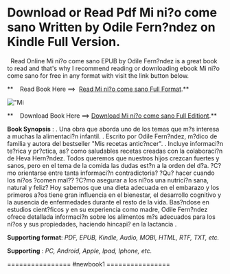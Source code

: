  **Download or Read Pdf Mi ni?o come sano Written by Odile Fern?ndez on Kindle Full Version.**
=============================================================================================

  Read Online Mi ni?o come sano EPUB by Odile Fern?ndez is a great book to read and that's why I recommend reading or downloading ebook Mi ni?o come sano for free in any format with visit the link button below.

**    Read Book Here ==>  [Read Mi ni?o come sano Full Format](https://newbookintheword.blogspot.com/id/8416720541).**

![\"Mi](\"https://i.gr-assets.com/images/S/compressed.photo.goodreads.com/books/1544499804l/43183685.jpg\")

**    Download Book Here ==> [Download Mi ni?o come sano Full Editiont](https://newbookintheword.blogspot.com/id/8416720541).**

**Book Synopsis** : . Una obra que aborda uno de los temas que m?s interesa a muchas la alimentaci?n infantil. . Escrito por Odile Fern?ndez, m?dico de familia y autora del bestseller "Mis recetas antic?ncer". . Incluye informaci?n te?rica y pr?ctica, as? como saludables recetas creadas con la colaboraci?n de Heva Hern?ndez. Todos queremos que nuestros hijos crezcan fuertes y sanos, pero en el tema de la comida las dudas est?n a la orden del d?a. ?C?mo orientarse entre tanta informaci?n contradictoria? ?Qu? hacer cuando los ni?os ?comen mal?? ?C?mo asegurar a los ni?os una nutrici?n sana, natural y feliz? Hoy sabemos que una dieta adecuada en el embarazo y los primeros a?os tiene gran influencia en el bienestar, el desarrollo cognitivo y la ausencia de enfermedades durante el resto de la vida. Bas?ndose en estudios cient?ficos y en su experiencia como madre, Odile Fern?ndez ofrece detallada informaci?n sobre los alimentos m?s adecuados para los ni?os y sus propiedades, haciendo hincapi? en la lactancia .

**Supporting format**: _PDF, EPUB, Kindle, Audio, MOBI, HTML, RTF, TXT, etc._

**Supporting** : _PC, Android, Apple, Ipad, Iphone, etc._

================ #newbook1 ================